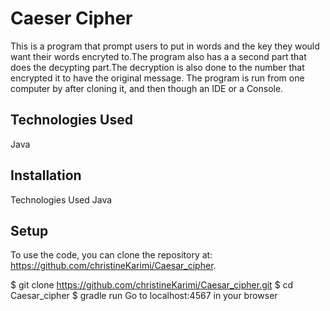 # Caeser Cipher

This is a program that prompt users to put in words and the key they would want their words encryted to.The program also has a
a second part that does the decypting part.The decryption is also done to the number that encrypted it to have the original 
message.
The program is run from one computer by 
after cloning it, and then though an IDE or a Console.


## Technologies Used

Java

## Installation
Technologies Used
Java

## Setup
To use the code, you can clone the repository at: https://github.com/christineKarimi/Caesar_cipher.

$ git clone https://github.com/christineKarimi/Caesar_cipher.git
$ cd Caesar_cipher
$ gradle run
Go to localhost:4567 in your browser

